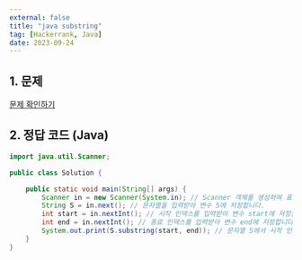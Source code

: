 ```yaml
---
external: false
title: "java substring"
tag: [Hackerrank, Java]
date: 2023-09-24
---
```


## 1. 문제

[문제 확인하기](https://www.hackerrank.com/challenges/java-substring/problem?isFullScreen=true)

## 2. 정답 코드 (Java)

```java
import java.util.Scanner;

public class Solution {

    public static void main(String[] args) {
        Scanner in = new Scanner(System.in); // Scanner 객체를 생성하여 표준 입력을 읽을 준비를 합니다.
        String S = in.next(); // 문자열을 입력받아 변수 S에 저장합니다.
        int start = in.nextInt(); // 시작 인덱스를 입력받아 변수 start에 저장합니다.
        int end = in.nextInt(); // 종료 인덱스를 입력받아 변수 end에 저장합니다.
        System.out.print(S.substring(start, end)); // 문자열 S에서 시작 인덱스부터 종료 인덱스 전까지의 부분 문자열을 출력합니다.
    }
}
```
